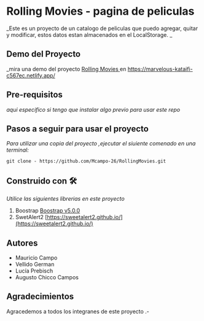 # Rolling Movies - pagina de peliculas 
_Este es un proyecto de un catalogo de peliculas que puedo agregar, quitar y modificar, estos datos estan almacenados en el
LocalStorage. _
## Demo del Proyecto
_mira una demo del proyecto [Rolling Movies ](https://trello.com/mauriciocampo1/boards) en https://marvelous-kataifi-c567ec.netlify.app/
 
## Pre-requisitos
_aqui  especifico si tengo que instalar algo previo para usar este repo_
## Pasos a seguir para usar el proyecto
_Para utilizar una copia del  proyecto ,ejecutar el siuiente comenado en una terminal:_

`git clone - https://github.com/Mcampo-26/RollingMovies.git`

## Construido con 🛠
_Utilice las siguientes librerias en este proyecto_

1. Boostrap   [Boostrap v5.0.0](https://getbootstrap.com/)
1. SwetAlert2 [https://sweetalert2.github.io/](https://sweetalert2.github.io/)


## Autores 
- Mauricio Campo
- Vellido German 
- Lucía Prebisch
- Augusto Chicco Campos

 ## Agradecimientos

Agracedemos a todos los integranes  de este proyecto .-

